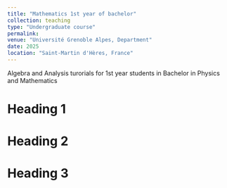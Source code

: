 ```yaml
---
title: "Mathematics 1st year of bachelor"
collection: teaching
type: "Undergraduate course"
permalink: 
venue: "Université Grenoble Alpes, Department"
date: 2025
location: "Saint-Martin d'Hères, France"
---
```

Algebra and Analysis turorials for 1st year students in Bachelor in Physics and Mathematics

Heading 1
======

Heading 2
======

Heading 3
======
